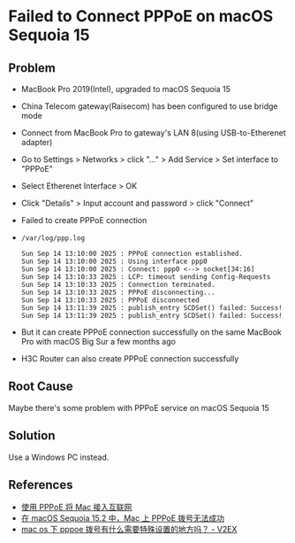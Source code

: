 # Failed to Connect PPPoE on macOS Sequoia 15

## Problem
* MacBook Pro 2019(Intel), upgraded to macOS Sequoia 15
* China Telecom gateway(Raisecom) has been configured to use bridge mode
* Connect from MacBook Pro to gateway's LAN 8(using USB-to-Etherenet adapter)
* Go to Settings > Networks > click "..." > Add Service > Set interface to "PPPoE"
* Select Etherenet Interface > OK
* Click "Details" > Input account and password > click "Connect"
* Failed to create PPPoE connection
* `/var/log/ppp.log`

  ```
  Sun Sep 14 13:10:00 2025 : PPPoE connection established.
  Sun Sep 14 13:10:00 2025 : Using interface ppp0
  Sun Sep 14 13:10:00 2025 : Connect: ppp0 <--> socket[34:16]
  Sun Sep 14 13:10:33 2025 : LCP: timeout sending Config-Requests
  Sun Sep 14 13:10:33 2025 : Connection terminated.
  Sun Sep 14 13:10:33 2025 : PPPoE disconnecting...
  Sun Sep 14 13:10:33 2025 : PPPoE disconnected
  Sun Sep 14 13:11:39 2025 : publish_entry SCDSet() failed: Success!
  Sun Sep 14 13:11:39 2025 : publish_entry SCDSet() failed: Success!  
  ```

* But it can create PPPoE connection successfully on the same MacBook Pro with macOS Big Sur a few months ago
* H3C Router can also create PPPoE connection successfully

## Root Cause
Maybe there's some problem with PPPoE service on macOS Sequoia 15

## Solution
Use a Windows PC instead.

## References
* [使用 PPPoE 将 Mac 接入互联网](https://support.apple.com/zh-cn/guide/mac-help/mchlp27142/mac)
* [在 macOS Sequoia 15.2 中，Mac 上 PPPoE 拨号无法成功](https://discussionschinese.apple.com/thread/255893345)
* [mac os 下 pppoe 拨号有什么需要特殊设置的地方吗？ - V2EX](https://www.v2ex.com/t/1095994)
